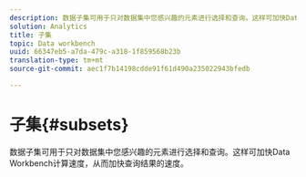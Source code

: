 ```yaml
---
description: 数据子集可用于只对数据集中您感兴趣的元素进行选择和查询。这样可加快Data Workbench计算速度，从而加快查询结果的速度。
solution: Analytics
title: 子集
topic: Data workbench
uuid: 66347eb5-a7da-479c-a318-1f859568b23b
translation-type: tm+mt
source-git-commit: aec1f7b14198cdde91f61d490a235022943bfedb

---
```



# 子集{#subsets}

数据子集可用于只对数据集中您感兴趣的元素进行选择和查询。这样可加快Data Workbench计算速度，从而加快查询结果的速度。

